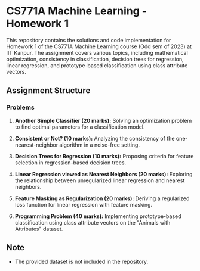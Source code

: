 # CS771A Machine Learning - Homework 1

This repository contains the solutions and code implementation for Homework 1 of the CS771A Machine Learning course (Odd sem of 2023) at IIT Kanpur. The assignment covers various topics, including mathematical optimization, consistency in classification, decision trees for regression, linear regression, and prototype-based classification using class attribute vectors.

## Assignment Structure

### Problems

1. **Another Simple Classifier (20 marks):** Solving an optimization problem to find optimal parameters for a classification model.

2. **Consistent or Not? (10 marks):** Analyzing the consistency of the one-nearest-neighbor algorithm in a noise-free setting.

3. **Decision Trees for Regression (10 marks):** Proposing criteria for feature selection in regression-based decision trees.

4. **Linear Regression viewed as Nearest Neighbors (20 marks):** Exploring the relationship between unregularized linear regression and nearest neighbors.

5. **Feature Masking as Regularization (20 marks):** Deriving a regularized loss function for linear regression with feature masking.

6. **Programming Problem (40 marks):** Implementing prototype-based classification using class attribute vectors on the "Animals with Attributes" dataset.

## Note

- The provided dataset is not included in the repository.
